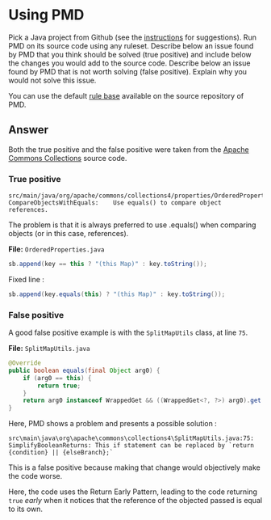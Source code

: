 # Using PMD

Pick a Java project from Github (see the [instructions](../sujet.md) for suggestions). Run PMD on its source code using any ruleset. Describe below an issue found by PMD that you think should be solved (true positive) and include below the changes you would add to the source code. Describe below an issue found by PMD that is not worth solving (false positive). Explain why you would not solve this issue.

You can use the default [rule base](https://github.com/pmd/pmd/blob/master/pmd-java/src/main/resources/rulesets/java/quickstart.xml) available on the source repository of PMD.

## Answer

Both the true positive and the false positive were taken from the [Apache Commons Collections](https://github.com/apache/commons-collections) source code.

### True positive

```
src/main/java/org/apache/commons/collections4/properties/OrderedProperties.java:164:    CompareObjectsWithEquals:    Use equals() to compare object references.
```

The problem is that it is always preferred to use .equals() when comparing objects (or in this case, references).

**File:** `OrderedProperties.java`
```java
sb.append(key == this ? "(this Map)" : key.toString());
```

Fixed line : 
```java
sb.append(key.equals(this) ? "(this Map)" : key.toString());
```

### False positive

A good false positive example is with the `SplitMapUtils` class, at line `75`.

**File:** `SplitMapUtils.java`
```java
@Override
public boolean equals(final Object arg0) {
    if (arg0 == this) {
        return true;
    }
    return arg0 instanceof WrappedGet && ((WrappedGet<?, ?>) arg0).get.equals(this.get);
}
```

Here, PMD shows a problem and presents a possible solution :
```
src\main\java\org\apache\commons\collections4\SplitMapUtils.java:75:    SimplifyBooleanReturns: This if statement can be replaced by `return {condition} || {elseBranch};`
```

This is a false positive because making that change would objectively make the code worse.

Here, the code uses the Return Early Pattern, leading to the code returning `true` *early* when it notices that the reference of the objected passed is equal to its own.